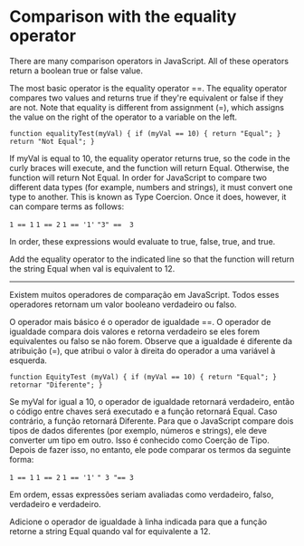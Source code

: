# Comparison with the equality operator

There are many comparison operators in JavaScript. All of these operators return a boolean true or false value.

The most basic operator is the equality operator ==. The equality operator compares two values and returns true if they're equivalent or false if they are not. Note that equality is different from assignment (=), which assigns the value on the right of the operator to a variable on the left.

`function equalityTest(myVal) {
  if (myVal == 10) {
     return "Equal";
  }
  return "Not Equal";
}`

If myVal is equal to 10, the equality operator returns true, so the code in the curly braces will execute, and the function will return Equal. Otherwise, the function will return Not Equal. In order for JavaScript to compare two different data types (for example, numbers and strings), it must convert one type to another. This is known as Type Coercion. Once it does, however, it can compare terms as follows:

`1 == 1`
`1 == 2`
`1 == '1'`
`"3" ==  3`

In order, these expressions would evaluate to true, false, true, and true.

Add the equality operator to the indicated line so that the function will return the string Equal when val is equivalent to 12.

---

Existem muitos operadores de comparação em JavaScript. Todos esses operadores retornam um valor booleano verdadeiro ou falso.

O operador mais básico é o operador de igualdade ==. O operador de igualdade compara dois valores e retorna verdadeiro se eles forem equivalentes ou falso se não forem. Observe que a igualdade é diferente da atribuição (=), que atribui o valor à direita do operador a uma variável à esquerda.

`function EquityTest (myVal) {
  if (myVal == 10) {
     return "Equal";
  }
  retornar "Diferente";
} `

Se myVal for igual a 10, o operador de igualdade retornará verdadeiro, então o código entre chaves será executado e a função retornará Equal. Caso contrário, a função retornará Diferente. Para que o JavaScript compare dois tipos de dados diferentes (por exemplo, números e strings), ele deve converter um tipo em outro. Isso é conhecido como Coerção de Tipo. Depois de fazer isso, no entanto, ele pode comparar os termos da seguinte forma:

`1 == 1`
`1 == 2`
`1 == '1'`
`" 3 "== 3`

Em ordem, essas expressões seriam avaliadas como verdadeiro, falso, verdadeiro e verdadeiro.

Adicione o operador de igualdade à linha indicada para que a função retorne a string Equal quando val for equivalente a 12.